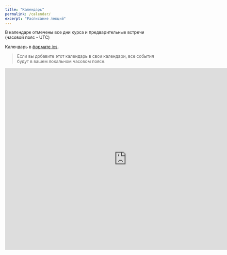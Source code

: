 ```yaml
---
title: "Календарь"
permalink: /calendar/
excerpt: "Расписание лекций"
---
```


В календаре отмечены все дни курса и предварительные встречи (часовой пояс - UTC)

Календарь в [формате ics](https://calendar.google.com/calendar/ical/3jetpv6nal0j7urjaj7hrlgf18%40group.calendar.google.com/public/basic.ics).

> Если вы добавите этот календарь в свои календари, все события будут в вашем локальном часовом поясе.

<iframe src="https://calendar.google.com/calendar/embed?src=3jetpv6nal0j7urjaj7hrlgf18%40group.calendar.google.com&ctz=Atlantic/Reykjavik" style="border: 0" width="800" height="600" frameborder="0" scrolling="no"></iframe>

